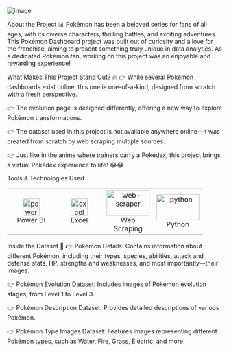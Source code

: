 ![image](https://user-images.githubusercontent.com/49811782/135673141-466db176-7646-4f2c-b886-87c0123c6c95.png)

About the Project 📊
Pokémon has been a beloved series for fans of all ages, with its diverse characters, thrilling battles, and exciting adventures. This Pokémon Dashboard project was built out of curiosity and a love for the franchise, aiming to present something truly unique in data analytics. As a dedicated Pokémon fan, working on this project was an enjoyable and rewarding experience!

What Makes This Project Stand Out? 🔥
👉 While several Pokémon dashboards exist online, this one is one-of-a-kind, designed from scratch with a fresh perspective.

👉 The evolution page is designed differently, offering a new way to explore Pokémon transformations.

👉 The dataset used in this project is not available anywhere online—it was created from scratch by web scraping multiple sources.

👉 Just like in the anime where trainers carry a Pokédex, this project brings a virtual Pokédex experience to life! 😂😂

Tools & Technologies Used
<table align="center"> 
  <tr> <td align="center" width="96"> 
    <a href="#" target="_blank"> 
      <img loading="lazy" src="https://www.vectorlogo.zone/logos/microsoft_powerbi/microsoft_powerbi-icon.svg" alt="power-bi" width="40" height="40"/> </a> 
    <br/>Power BI 
  </td> 
    <td align="center" width="96"> <a href="#" target="_blank"> 
      <img loading="lazy" src="https://webobjects2.cdw.com/is/image/CDW/5300125?$product-main$" alt="excel" width="40" height="40"/> 
    </a> <br/> Excel 
    </td> 
  <td align="center" width="96"> 
    <a href="#"> <img loading="lazy" src="https://encrypted-tbn0.gstatic.com/images?q=tbn:ANd9GcSyn6sg8yAW5FDsMZ6nf_i-N4H2VGV0nIQ4pg&s" alt="web-scraper" width="100" height="60"/> 
    </a> 
    <br> Web Scraping 
  </td>
    <td align="center" width="96"> 
      <a href="#"> 
        <img loading="lazy" src="https://upload.wikimedia.org/wikipedia/commons/thumb/c/c3/Python-logo-notext.svg/800px-Python-logo-notext.svg.png" alt="python" width="100" height="60"/> 
      </a> 
      <br> Python 
    </td> 
  </tr> 
</table>
Inside the Dataset 📝
👉 Pokémon Details: Contains information about different Pokémon, including their types, species, abilities, attack and defense stats, HP, strengths and weaknesses, and most importantly—their images.

👉 Pokémon Evolution Dataset: Includes images of Pokémon evolution stages, from Level 1 to Level 3.

👉 Pokémon Description Dataset: Provides detailed descriptions of various Pokémon.

👉 Pokémon Type Images Dataset: Features images representing different Pokémon types, such as Water, Fire, Grass, Electric, and more.
